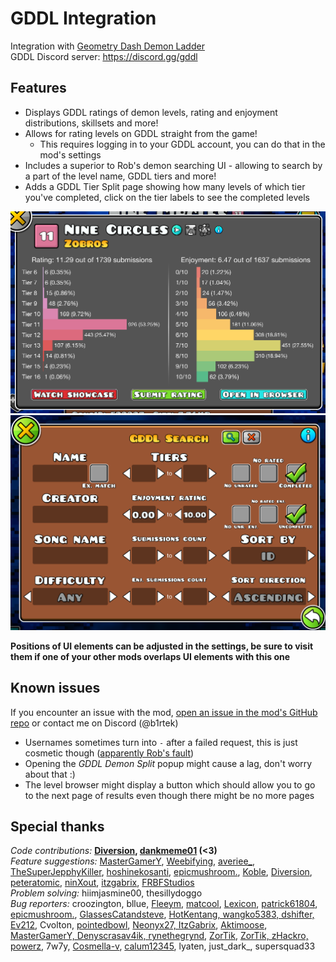 # <cr> GDDL Integration </c>
Integration with [Geometry Dash Demon Ladder](https://gdladder.com/)  
GDDL Discord server: https://discord.gg/gddl

## Features
- Displays <cr>GDDL ratings</c> of demon levels, rating and enjoyment distributions, skillsets and more!
- Allows for rating levels on GDDL straight from the game!
  - This requires logging in to your GDDL account, you can do that in the mod's settings
- Includes a <cy>superior to Rob's</c> demon searching UI - allowing to search by a part of the level name, GDDL tiers <co>and more!</c>
- Adds a <cr>GDDL Tier Split</c> page showing how many levels of which tier you've completed, click on the tier labels to see the completed levels

![Example of the new GDDL popup menu with spreads etc](resources/gddlpopup.png)
![Example of the full search menu](resources/search.png)

**<cy>Positions of UI elements can be adjusted in the settings, be sure to visit them if one of your other mods overlaps UI elements with this one</c>**

## Known issues
If you encounter an <cy>issue</c> with the mod, [open an issue in the mod's GitHub repo](https://github.com/B1rtek/Geode-GDDLIntegration/issues/new/choose) or contact me on Discord (<cb>@b1rtek</c>)
- <cy>Usernames</c> sometimes turn into <cy>`-`</c> after a <cr>failed</c> request, this is just cosmetic though ([apparently Rob's fault](https://github.com/geode-sdk/indexer/issues/557#issuecomment-1913375319))
- Opening the *GDDL Demon Split* popup <co>might</c> cause a lag, don't worry about that :)
- The level browser <co>might</c> display a button which should allow you to go to the next page of results even though there might be no more pages

## Special thanks

<cb>*Code contributions:*</c> <cy>**[Diver](https://github.com/B1rtek/Geode-GDDLIntegration/pull/3)[sion](https://github.com/B1rtek/Geode-GDDLIntegration/pull/88), [dankmeme01](https://github.com/dankmeme01) (<3)**</c>  
<cg>*Feature suggestions:*</c> <cy>[MasterGamerY](https://github.com/B1rtek/Geode-GDDLIntegration/issues/1), [Weebifying](https://github.com/B1rtek/Geode-GDDLIntegration/pull/2), [averiee_](https://github.com/B1rtek/Geode-GDDLIntegration/milestone/4), [TheSuperJepphyKiller](https://github.com/B1rtek/Geode-GDDLIntegration/issues/6), [hoshinekosanti](https://github.com/B1rtek/Geode-GDDLIntegration/issues/11),  [epicmushroom.](https://github.com/B1rtek/Geode-GDDLIntegration/issues/15), [Koble](https://github.com/B1rtek/Geode-GDDLIntegration/issues/21), [Diversion](https://github.com/B1rtek/Geode-GDDLIntegration/issues/25), [peteratomic](https://github.com/B1rtek/Geode-GDDLIntegration/issues/34), [ninXout](https://github.com/B1rtek/Geode-GDDLIntegration/pull/61), [itzgabrix](https://github.com/B1rtek/Geode-GDDLIntegration/issues/45), [FRBFStudios](https://github.com/B1rtek/Geode-GDDLIntegration/issues/74)</c>  
<cy>*Problem solving:*</c> <cy>hiimjasmine00, thesillydoggo</c>  
<cr>*Bug reporters:*</c> <cy>croozington, bllue, [Fleeym](https://github.com/geode-sdk/indexer/issues/557#issuecomment-1913780380), [matcool](https://github.com/geode-sdk/indexer/issues/557#issuecomment-1913780699), [Lexicon](https://github.com/B1rtek/Geode-GDDLIntegration/issues/7), [patrick61804](https://github.com/B1rtek/Geode-GDDLIntegration/issues/16), [epicmushroom.](https://github.com/B1rtek/Geode-GDDLIntegration/issues/20), [GlassesCatandsteve](https://github.com/B1rtek/Geode-GDDLIntegration/issues/27), [HotKentang, wangko5383, dshifter, Ev212](https://github.com/B1rtek/Geode-GDDLIntegration/issues/29), Cvolton, [pointedbowl](https://github.com/B1rtek/Geode-GDDLIntegration/issues/33), [Neonyx27, ItzGabrix](https://github.com/B1rtek/Geode-GDDLIntegration/issues/40), [Aktimoose](https://github.com/B1rtek/Geode-GDDLIntegration/issues/46), [MasterGamerY, Denyscrasav4ik, rynethegrynd](https://github.com/B1rtek/Geode-GDDLIntegration/issues/49), [ZorTik](https://github.com/B1rtek/Geode-GDDLIntegration/issues/50), [ZorTik, zHackro, powerz](https://github.com/B1rtek/Geode-GDDLIntegration/issues/58), 7w7y, [Cosmella-v](https://github.com/B1rtek/Geode-GDDLIntegration/issues/75), [calum12345](https://github.com/B1rtek/Geode-GDDLIntegration/issues/80), lyaten, just_dark_, supersquad33</c>
